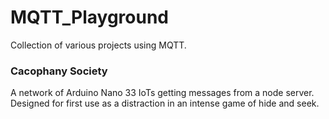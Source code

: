 # MQTT_Playground
Collection of various projects using MQTT.

### Cacophany Society
A network of Arduino Nano 33 IoTs getting messages from a node server. Designed for first use as a distraction in an intense game of hide and seek.